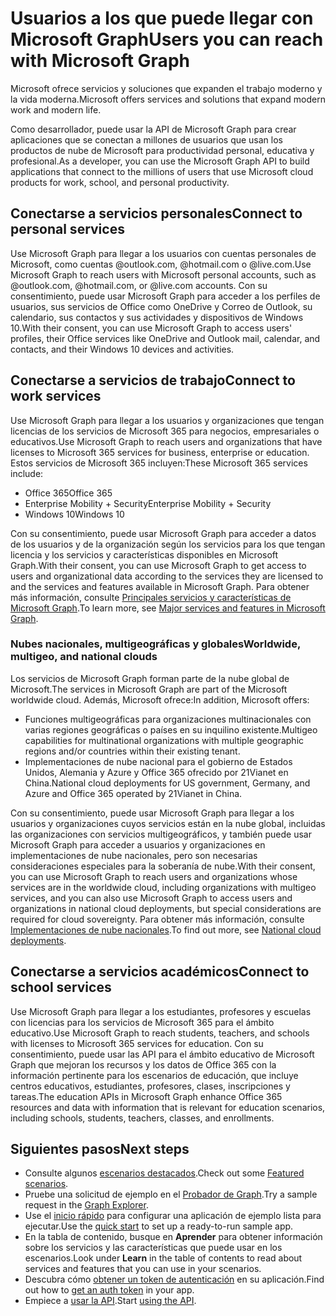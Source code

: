 # <a name="users-you-can-reach-with-microsoft-graph"></a><span data-ttu-id="3d217-101">Usuarios a los que puede llegar con Microsoft Graph</span><span class="sxs-lookup"><span data-stu-id="3d217-101">Users you can reach with Microsoft Graph</span></span>

<span data-ttu-id="3d217-102">Microsoft ofrece servicios y soluciones que expanden el trabajo moderno y la vida moderna.</span><span class="sxs-lookup"><span data-stu-id="3d217-102">Microsoft offers services and solutions that expand modern work and modern life.</span></span> 

<span data-ttu-id="3d217-103">Como desarrollador, puede usar la API de Microsoft Graph para crear aplicaciones que se conectan a millones de usuarios que usan los productos de nube de Microsoft para productividad personal, educativa y profesional.</span><span class="sxs-lookup"><span data-stu-id="3d217-103">As a developer, you can use the Microsoft Graph API to build applications that connect to the millions of users that use Microsoft cloud products for work, school, and personal productivity.</span></span> 

## <a name="connect-to-personal-services"></a><span data-ttu-id="3d217-104">Conectarse a servicios personales</span><span class="sxs-lookup"><span data-stu-id="3d217-104">Connect to personal services</span></span>

<span data-ttu-id="3d217-105">Use Microsoft Graph para llegar a los usuarios con cuentas personales de Microsoft, como cuentas @outlook.com, @hotmail.com o @live.com.</span><span class="sxs-lookup"><span data-stu-id="3d217-105">Use Microsoft Graph to reach users with Microsoft personal accounts, such as @outlook.com, @hotmail.com, or @live.com accounts.</span></span> <span data-ttu-id="3d217-106">Con su consentimiento, puede usar Microsoft Graph para acceder a los perfiles de usuarios, sus servicios de Office como OneDrive y Correo de Outlook, su calendario, sus contactos y sus actividades y dispositivos de Windows 10.</span><span class="sxs-lookup"><span data-stu-id="3d217-106">With their consent, you can use Microsoft Graph to access users' profiles, their Office services like OneDrive and Outlook mail, calendar, and contacts, and their Windows 10 devices and activities.</span></span>

## <a name="connect-to-work-services"></a><span data-ttu-id="3d217-107">Conectarse a servicios de trabajo</span><span class="sxs-lookup"><span data-stu-id="3d217-107">Connect to work services</span></span>

<span data-ttu-id="3d217-108">Use Microsoft Graph para llegar a los usuarios y organizaciones que tengan licencias de los servicios de Microsoft 365 para negocios, empresariales o educativos.</span><span class="sxs-lookup"><span data-stu-id="3d217-108">Use Microsoft Graph to reach users and organizations that have licenses to Microsoft 365 services for business, enterprise or education.</span></span> <span data-ttu-id="3d217-109">Estos servicios de Microsoft 365 incluyen:</span><span class="sxs-lookup"><span data-stu-id="3d217-109">These Microsoft 365 services include:</span></span>

-   <span data-ttu-id="3d217-110">Office 365</span><span class="sxs-lookup"><span data-stu-id="3d217-110">Office 365</span></span>
-   <span data-ttu-id="3d217-111">Enterprise Mobility + Security</span><span class="sxs-lookup"><span data-stu-id="3d217-111">Enterprise Mobility + Security</span></span> 
-   <span data-ttu-id="3d217-112">Windows 10</span><span class="sxs-lookup"><span data-stu-id="3d217-112">Windows 10</span></span> 

<span data-ttu-id="3d217-113">Con su consentimiento, puede usar Microsoft Graph para acceder a datos de los usuarios y de la organización según los servicios para los que tengan licencia y los servicios y características disponibles en Microsoft Graph.</span><span class="sxs-lookup"><span data-stu-id="3d217-113">With their consent, you can use Microsoft Graph to get access to users and organizational data according to the services they are licensed to and the services and features available in Microsoft Graph.</span></span> <span data-ttu-id="3d217-114">Para obtener más información, consulte [Principales servicios y características de Microsoft Graph](../concepts/overview-major-services.md).</span><span class="sxs-lookup"><span data-stu-id="3d217-114">To learn more, see [Major services and features in Microsoft Graph](../concepts/overview-major-services.md).</span></span>

### <a name="worldwide-multigeo-and-national-clouds"></a><span data-ttu-id="3d217-115">Nubes nacionales, multigeográficas y globales</span><span class="sxs-lookup"><span data-stu-id="3d217-115">Worldwide, multigeo, and national clouds</span></span>
<span data-ttu-id="3d217-116">Los servicios de Microsoft Graph forman parte de la nube global de Microsoft.</span><span class="sxs-lookup"><span data-stu-id="3d217-116">The services in Microsoft Graph are part of the Microsoft worldwide cloud.</span></span> <span data-ttu-id="3d217-117">Además, Microsoft ofrece:</span><span class="sxs-lookup"><span data-stu-id="3d217-117">In addition, Microsoft offers:</span></span>

-   <span data-ttu-id="3d217-118">Funciones multigeográficas para organizaciones multinacionales con varias regiones geográficas o países en su inquilino existente.</span><span class="sxs-lookup"><span data-stu-id="3d217-118">Multigeo capabilities for multinational organizations with multiple geographic regions and/or countries within their existing tenant.</span></span>
-   <span data-ttu-id="3d217-119">Implementaciones de nube nacional para el gobierno de Estados Unidos, Alemania y Azure y Office 365 ofrecido por 21Vianet en China.</span><span class="sxs-lookup"><span data-stu-id="3d217-119">National cloud deployments for US government, Germany, and Azure and Office 365 operated by 21Vianet in China.</span></span>

<span data-ttu-id="3d217-120">Con su consentimiento, puede usar Microsoft Graph para llegar a los usuarios y organizaciones cuyos servicios están en la nube global, incluidas las organizaciones con servicios multigeográficos, y también puede usar Microsoft Graph para acceder a usuarios y organizaciones en implementaciones de nube nacionales, pero son necesarias consideraciones especiales para la soberanía de nube.</span><span class="sxs-lookup"><span data-stu-id="3d217-120">With their consent, you can use Microsoft Graph to reach users and organizations whose services are in the worldwide cloud, including organizations with multigeo services, and you can also use Microsoft Graph to access users and organizations in national cloud deployments, but special considerations are required for cloud sovereignty.</span></span> <span data-ttu-id="3d217-121">Para obtener más información, consulte [Implementaciones de nube nacionales](../concepts/deployments.md).</span><span class="sxs-lookup"><span data-stu-id="3d217-121">To find out more, see [National cloud deployments](../concepts/deployments.md).</span></span>

## <a name="connect-to-school-services"></a><span data-ttu-id="3d217-122">Conectarse a servicios académicos</span><span class="sxs-lookup"><span data-stu-id="3d217-122">Connect to school services</span></span>

<span data-ttu-id="3d217-123">Use Microsoft Graph para llegar a los estudiantes, profesores y escuelas con licencias para los servicios de Microsoft 365 para el ámbito educativo.</span><span class="sxs-lookup"><span data-stu-id="3d217-123">Use Microsoft Graph to reach students, teachers, and schools with licenses to Microsoft 365 services for education.</span></span> <span data-ttu-id="3d217-124">Con su consentimiento, puede usar las API para el ámbito educativo de Microsoft Graph que mejoran los recursos y los datos de Office 365 con la información pertinente para los escenarios de educación, que incluye centros educativos, estudiantes, profesores, clases, inscripciones y tareas.</span><span class="sxs-lookup"><span data-stu-id="3d217-124">The education APIs in Microsoft Graph enhance Office 365 resources and data with information that is relevant for education scenarios, including schools, students, teachers, classes, and enrollments.</span></span> 

## <a name="next-steps"></a><span data-ttu-id="3d217-125">Siguientes pasos</span><span class="sxs-lookup"><span data-stu-id="3d217-125">Next steps</span></span>

- <span data-ttu-id="3d217-126">Consulte algunos [escenarios destacados](https://developer.microsoft.com/es-ES/graph/examples).</span><span class="sxs-lookup"><span data-stu-id="3d217-126">Check out some [Featured scenarios](https://developer.microsoft.com/es-ES/graph/examples).</span></span>
- <span data-ttu-id="3d217-127">Pruebe una solicitud de ejemplo en el [Probador de Graph](https://developer.microsoft.com/graph/graph-explorer).</span><span class="sxs-lookup"><span data-stu-id="3d217-127">Try a sample request in the [Graph Explorer](https://developer.microsoft.com/graph/graph-explorer).</span></span>
- <span data-ttu-id="3d217-128">Use el [inicio rápido](https://developer.microsoft.com/graph/quick-start) para configurar una aplicación de ejemplo lista para ejecutar.</span><span class="sxs-lookup"><span data-stu-id="3d217-128">Use the [quick start](https://developer.microsoft.com/graph/quick-start) to set up a ready-to-run sample app.</span></span>
- <span data-ttu-id="3d217-129">En la tabla de contenido, busque en **Aprender** para obtener información sobre los servicios y las características que puede usar en los escenarios.</span><span class="sxs-lookup"><span data-stu-id="3d217-129">Look under **Learn** in the table of contents to read about services and features that you can use in your scenarios.</span></span> 
- <span data-ttu-id="3d217-130">Descubra cómo [obtener un token de autenticación](../concepts/auth_overview.md) en su aplicación.</span><span class="sxs-lookup"><span data-stu-id="3d217-130">Find out how to [get an auth token](../concepts/auth_overview.md) in your app.</span></span>
- <span data-ttu-id="3d217-131">Empiece a [usar la API](../concepts/use_the_api.md).</span><span class="sxs-lookup"><span data-stu-id="3d217-131">Start [using the API](../concepts/use_the_api.md).</span></span>
